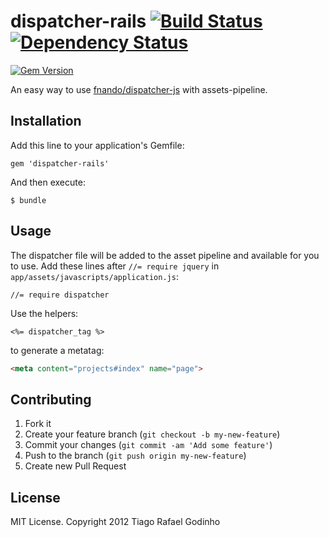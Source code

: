 # dispatcher-rails [![Build Status](https://travis-ci.org/tiagogodinho/dispatcher-rails.png?branch=master)](https://travis-ci.org/tiagogodinho/dispatcher-rails) [![Dependency Status](https://gemnasium.com/tiagogodinho/dispatcher-rails.png)](https://gemnasium.com/tiagogodinho/dispatcher-rails)
 [![Gem Version](https://badge.fury.io/rb/dispatcher-rails.png)](http://badge.fury.io/rb/dispatcher-rails)

An easy way to use [fnando/dispatcher-js](https://github.com/fnando/dispatcher-js) with assets-pipeline.

## Installation

Add this line to your application's Gemfile:

    gem 'dispatcher-rails'

And then execute:

    $ bundle

## Usage

The dispatcher file will be added to the asset pipeline and available for you to use. Add these lines after `//= require jquery` in `app/assets/javascripts/application.js`:

```
//= require dispatcher
```

Use the helpers:

``` erb
<%= dispatcher_tag %>
```

to generate a metatag:

``` html
<meta content="projects#index" name="page">
```

## Contributing

1. Fork it
2. Create your feature branch (`git checkout -b my-new-feature`)
3. Commit your changes (`git commit -am 'Add some feature'`)
4. Push to the branch (`git push origin my-new-feature`)
5. Create new Pull Request

## License

MIT License. Copyright 2012 Tiago Rafael Godinho

